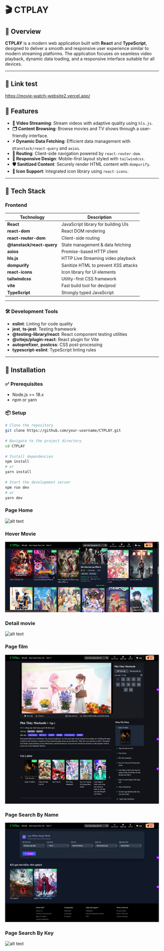 # 🎬 CTPLAY

## 📖 Overview

**CTPLAY** is a modern web application built with **React** and **TypeScript**, designed to deliver a smooth and responsive user experience similar to modern streaming platforms. The application focuses on seamless video playback, dynamic data loading, and a responsive interface suitable for all devices.

---

## 🚀 Link test

https://movie-watch-website2.vercel.app/

## 🚀 Features

- **🎥 Video Streaming**: Stream videos with adaptive quality using `hls.js`.
- **🗂️ Content Browsing**: Browse movies and TV shows through a user-friendly interface.
- **⚡ Dynamic Data Fetching**: Efficient data management with `@tanstack/react-query` and `axios`.
- **🔀 Routing**: Client-side navigation powered by `react-router-dom`.
- **📱 Responsive Design**: Mobile-first layout styled with `tailwindcss`.
- **🛡️ Sanitized Content**: Securely render HTML content with `dompurify`.
- **🎨 Icon Support**: Integrated icon library using `react-icons`.

---

## 🧱 Tech Stack

### Frontend

| Technology                | Description                          |
| ------------------------- | ------------------------------------ |
| **React**                 | JavaScript library for building UIs  |
| **react-dom**             | React DOM rendering                  |
| **react-router-dom**      | Client-side routing                  |
| **@tanstack/react-query** | State management & data fetching     |
| **axios**                 | Promise-based HTTP client            |
| **hls.js**                | HTTP Live Streaming video playback   |
| **dompurify**             | Sanitize HTML to prevent XSS attacks |
| **react-icons**           | Icon library for UI elements         |
| **tailwindcss**           | Utility-first CSS framework          |
| **vite**                  | Fast build tool for dev/prod         |
| **TypeScript**            | Strongly typed JavaScript            |

---

### 🛠 Development Tools

- **eslint**: Linting for code quality
- **jest**, **ts-jest**: Testing framework
- **@testing-library/react**: React component testing utilities
- **@vitejs/plugin-react**: React plugin for Vite
- **autoprefixer**, **postcss**: CSS post-processing
- **typescript-eslint**: TypeScript linting rules

---

## 🧪 Installation

### ✅ Prerequisites

- Node.js >= 18.x
- npm or yarn

### 📦 Setup

```bash
# Clone the repository
git clone https://github.com/your-username/CTPLAY.git

# Navigate to the project directory
cd CTPLAY

# Install dependencies
npm install
# or
yarn install

# Start the development server
npm run dev
# or
yarn dev
```

### Page Home

![alt text](./ImageUI/screencapture-movie-watch-website2-vercel-app-2025-06-29-21_32_39.png)

### Hover Movie

![alt text](./ImageUI/image.png)

### Detail movie

![alt text](./ImageUI/screencapture-movie-watch-website2-vercel-app-detailmovies-phu-thuy-maebashi-2025-06-29-21_36_17.png)

### Page film

![alt text](./ImageUI/screencapture-movie-watch-website2-vercel-app-play-phu-thuy-maebashi-2025-06-29-21_37_25.png)

### Page Search By Name

![alt text](./ImageUI/screencapture-movie-watch-website2-vercel-app-SearchName-2025-06-29-21_44_19.png)

### Page Search By Key

![alt text](./ImageUI/screencapture-movie-watch-website2-vercel-app-ListMoveSearch-2025-06-29-21_51_51.png)
